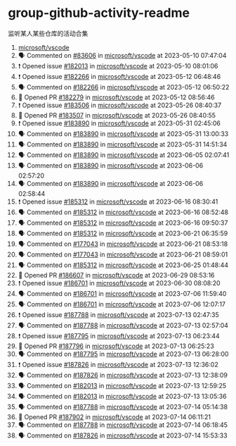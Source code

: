 # group-github-activity-readme

监听某人某些仓库的活动合集

<!--START_SECTION:activity-->
1. [microsoft/vscode](https://github.com/microsoft/vscode)
2. 🗣 Commented on [#83606](https://github.com/microsoft/vscode/issues/83606#issuecomment-1541512698) in [microsoft/vscode](https://github.com/microsoft/vscode) at 2023-05-10 07:47:04
3. ❗ Opened issue [#182013](https://github.com/microsoft/vscode/issues/182013) in [microsoft/vscode](https://github.com/microsoft/vscode) at 2023-05-10 08:01:06
4. ❗ Opened issue [#182266](https://github.com/microsoft/vscode/issues/182266) in [microsoft/vscode](https://github.com/microsoft/vscode) at 2023-05-12 06:48:46
5. 🗣 Commented on [#182266](https://github.com/microsoft/vscode/issues/182266#issuecomment-1545259540) in [microsoft/vscode](https://github.com/microsoft/vscode) at 2023-05-12 06:50:22
6. 💪 Opened PR [#182279](https://github.com/microsoft/vscode/pull/182279) in [microsoft/vscode](https://github.com/microsoft/vscode) at 2023-05-12 08:56:46
7. ❗ Opened issue [#183506](https://github.com/microsoft/vscode/issues/183506) in [microsoft/vscode](https://github.com/microsoft/vscode) at 2023-05-26 08:40:37
8. 💪 Opened PR [#183507](https://github.com/microsoft/vscode/pull/183507) in [microsoft/vscode](https://github.com/microsoft/vscode) at 2023-05-26 08:40:55
9. ❗ Opened issue [#183890](https://github.com/microsoft/vscode/issues/183890) in [microsoft/vscode](https://github.com/microsoft/vscode) at 2023-05-31 02:45:06
10. 🗣 Commented on [#183890](https://github.com/microsoft/vscode/issues/183890#issuecomment-1570190865) in [microsoft/vscode](https://github.com/microsoft/vscode) at 2023-05-31 13:00:33
11. 🗣 Commented on [#183890](https://github.com/microsoft/vscode/issues/183890#issuecomment-1570388340) in [microsoft/vscode](https://github.com/microsoft/vscode) at 2023-05-31 14:51:34
12. 🗣 Commented on [#183890](https://github.com/microsoft/vscode/issues/183890#issuecomment-1575934448) in [microsoft/vscode](https://github.com/microsoft/vscode) at 2023-06-05 02:07:41
13. 🗣 Commented on [#183890](https://github.com/microsoft/vscode/issues/183890#issuecomment-1577820932) in [microsoft/vscode](https://github.com/microsoft/vscode) at 2023-06-06 02:57:20
14. 🗣 Commented on [#183890](https://github.com/microsoft/vscode/issues/183890#issuecomment-1577821941) in [microsoft/vscode](https://github.com/microsoft/vscode) at 2023-06-06 02:58:44
15. ❗ Opened issue [#185312](https://github.com/microsoft/vscode/issues/185312) in [microsoft/vscode](https://github.com/microsoft/vscode) at 2023-06-16 08:30:41
16. 🗣 Commented on [#185312](https://github.com/microsoft/vscode/issues/185312#issuecomment-1594347838) in [microsoft/vscode](https://github.com/microsoft/vscode) at 2023-06-16 08:52:48
17. 🗣 Commented on [#185312](https://github.com/microsoft/vscode/issues/185312#issuecomment-1594420720) in [microsoft/vscode](https://github.com/microsoft/vscode) at 2023-06-16 09:50:37
18. 🗣 Commented on [#185312](https://github.com/microsoft/vscode/issues/185312#issuecomment-1600264170) in [microsoft/vscode](https://github.com/microsoft/vscode) at 2023-06-21 06:35:59
19. 🗣 Commented on [#177043](https://github.com/microsoft/vscode/issues/177043#issuecomment-1600451998) in [microsoft/vscode](https://github.com/microsoft/vscode) at 2023-06-21 08:53:18
20. 🗣 Commented on [#177043](https://github.com/microsoft/vscode/issues/177043#issuecomment-1600460292) in [microsoft/vscode](https://github.com/microsoft/vscode) at 2023-06-21 08:59:01
21. 🗣 Commented on [#185312](https://github.com/microsoft/vscode/issues/185312#issuecomment-1605816947) in [microsoft/vscode](https://github.com/microsoft/vscode) at 2023-06-25 01:48:44
22. 💪 Opened PR [#186607](https://github.com/microsoft/vscode/pull/186607) in [microsoft/vscode](https://github.com/microsoft/vscode) at 2023-06-29 08:53:16
23. ❗ Opened issue [#186701](https://github.com/microsoft/vscode/issues/186701) in [microsoft/vscode](https://github.com/microsoft/vscode) at 2023-06-30 08:08:20
24. 🗣 Commented on [#186701](https://github.com/microsoft/vscode/issues/186701#issuecomment-1623557804) in [microsoft/vscode](https://github.com/microsoft/vscode) at 2023-07-06 11:59:40
25. 🗣 Commented on [#186701](https://github.com/microsoft/vscode/issues/186701#issuecomment-1623567688) in [microsoft/vscode](https://github.com/microsoft/vscode) at 2023-07-06 12:07:17
26. ❗ Opened issue [#187788](https://github.com/microsoft/vscode/issues/187788) in [microsoft/vscode](https://github.com/microsoft/vscode) at 2023-07-13 02:47:35
27. 🗣 Commented on [#187788](https://github.com/microsoft/vscode/issues/187788#issuecomment-1633473993) in [microsoft/vscode](https://github.com/microsoft/vscode) at 2023-07-13 02:57:04
28. ❗ Opened issue [#187795](https://github.com/microsoft/vscode/issues/187795) in [microsoft/vscode](https://github.com/microsoft/vscode) at 2023-07-13 06:23:44
29. 💪 Opened PR [#187796](https://github.com/microsoft/vscode/pull/187796) in [microsoft/vscode](https://github.com/microsoft/vscode) at 2023-07-13 06:25:23
30. 🗣 Commented on [#187795](https://github.com/microsoft/vscode/issues/187795#issuecomment-1633629335) in [microsoft/vscode](https://github.com/microsoft/vscode) at 2023-07-13 06:28:00
31. ❗ Opened issue [#187826](https://github.com/microsoft/vscode/issues/187826) in [microsoft/vscode](https://github.com/microsoft/vscode) at 2023-07-13 12:36:02
32. 🗣 Commented on [#187826](https://github.com/microsoft/vscode/issues/187826#issuecomment-1634170760) in [microsoft/vscode](https://github.com/microsoft/vscode) at 2023-07-13 12:38:09
33. 🗣 Commented on [#182013](https://github.com/microsoft/vscode/issues/182013#issuecomment-1634201915) in [microsoft/vscode](https://github.com/microsoft/vscode) at 2023-07-13 12:59:25
34. 🗣 Commented on [#182013](https://github.com/microsoft/vscode/issues/182013#issuecomment-1634211131) in [microsoft/vscode](https://github.com/microsoft/vscode) at 2023-07-13 13:05:36
35. 🗣 Commented on [#187788](https://github.com/microsoft/vscode/issues/187788#issuecomment-1635284313) in [microsoft/vscode](https://github.com/microsoft/vscode) at 2023-07-14 05:14:38
36. 💪 Opened PR [#187902](https://github.com/microsoft/vscode/pull/187902) in [microsoft/vscode](https://github.com/microsoft/vscode) at 2023-07-14 06:11:21
37. 🗣 Commented on [#187788](https://github.com/microsoft/vscode/issues/187788#issuecomment-1635336527) in [microsoft/vscode](https://github.com/microsoft/vscode) at 2023-07-14 06:18:45
38. 🗣 Commented on [#187826](https://github.com/microsoft/vscode/issues/187826#issuecomment-1636055376) in [microsoft/vscode](https://github.com/microsoft/vscode) at 2023-07-14 15:53:33
<!--END_SECTION:activity-->
